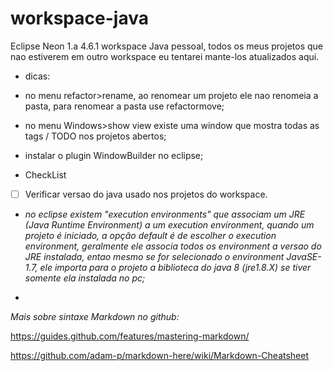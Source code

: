 # workspace-java
Eclipse Neon 1.a 4.6.1 workspace Java pessoal, todos os meus projetos que nao estiverem em outro workspace eu tentarei mante-los atualizados aqui.

* dicas:
 * no menu refactor>rename, ao renomear um projeto ele nao renomeia a pasta, para renomear a pasta use refactormove;
 * no menu Windows>show view existe uma window que mostra todas as tags / TODO nos projetos abertos;
 * instalar o plugin WindowBuilder no eclipse;
 
* CheckList
- [ ] Verificar versao do java usado nos projetos do workspace.
 * _no eclipse existem "execution environments" que associam um JRE (Java Runtime Environment) a um execution environment, quando um projeto é iniciado, a opção default é de escolher o execution environment, geralmente ele associa todos os environment a versao do JRE instalada, entao mesmo se for selecionado o environment JavaSE-1.7, ele importa para o projeto a biblioteca do java 8 (jre1.8.X) se tiver somente ela instalada no pc;_


 

-
*Mais sobre sintaxe Markdown no github:*

https://guides.github.com/features/mastering-markdown/

https://github.com/adam-p/markdown-here/wiki/Markdown-Cheatsheet

